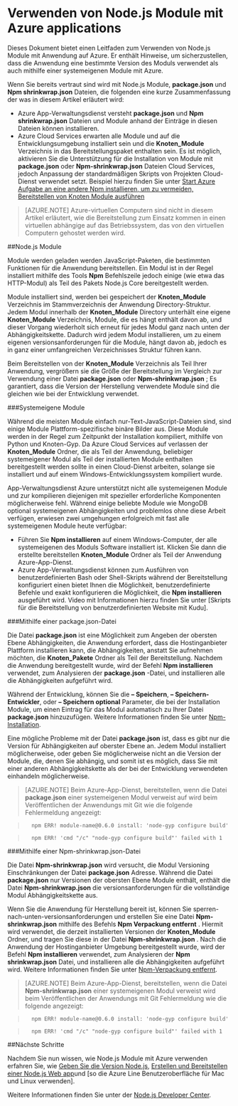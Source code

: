 <properties
    pageTitle="Arbeiten mit Node.js Module"
    description="Erfahren Sie, wie mit Node.js Module entwickelt Azure-App-Verwaltungsdienst oder Cloud Services verwenden."
    services=""
    documentationCenter="nodejs"
    authors="rmcmurray"
    manager="wpickett"
    editor=""/>

<tags
    ms.service="multiple"
    ms.workload="na"
    ms.tgt_pltfrm="na"
    ms.devlang="nodejs"
    ms.topic="article"
    ms.date="08/11/2016"
    ms.author="robmcm"/>


# <a name="using-nodejs-modules-with-azure-applications"></a>Verwenden von Node.js Module mit Azure applications

Dieses Dokument bietet einen Leitfaden zum Verwenden von Node.js Module mit Anwendung auf Azure. Er enthält Hinweise, um sicherzustellen, dass die Anwendung eine bestimmte Version des Moduls verwendet als auch mithilfe einer systemeigenen Module mit Azure.

Wenn Sie bereits vertraut sind wird mit Node.js Module, **package.json** und **Npm shrinkwrap.json** Dateien, die folgenden eine kurze Zusammenfassung der was in diesem Artikel erläutert wird:

* Azure App-Verwaltungsdienst versteht **package.json** und **Npm shrinkwrap.json** Dateien und Module anhand der Einträge in diesen Dateien können installieren.
* Azure Cloud Services erwarten alle Module und auf die Entwicklungsumgebung installiert sein und die **Knoten\_Module** Verzeichnis in das Bereitstellungspaket enthalten sein. Es ist möglich, aktivieren Sie die Unterstützung für die Installation von Module mit **package.json** oder **Npm-shrinkwrap.json** Dateien Cloud Services, jedoch Anpassung der standardmäßigen Skripts von Projekten Cloud-Dienst verwendet setzt. Beispiel hierzu finden Sie unter [Start Azure Aufgabe an eine andere Npm installieren, um zu vermeiden, Bereitstellen von Knoten Module ausführen](https://github.com/woloski/nodeonazure-blog/blob/master/articles/startup-task-to-run-npm-in-azure.markdown)

> [AZURE.NOTE] Azure-virtuellen Computern sind nicht in diesem Artikel erläutert, wie die Bereitstellung zum Einsatz kommen in einen virtuellen abhängige auf das Betriebssystem, das von den virtuellen Computern gehostet werden wird.

##<a name="nodejs-modules"></a>Node.js Module

Module werden geladen werden JavaScript-Paketen, die bestimmten Funktionen für die Anwendung bereitstellen. Ein Modul ist in der Regel installiert mithilfe des Tools **Npm** Befehlszeile jedoch einige (wie etwa das HTTP-Modul) als Teil des Pakets Node.js Core bereitgestellt werden.

Module installiert sind, werden bei gespeichert der **Knoten\_Module** Verzeichnis im Stammverzeichnis der Anwendung Directory-Struktur. Jedem Modul innerhalb der **Knoten\_Module** Directory unterhält eine eigene **Knoten\_Module** Verzeichnis, Module, die es hängt enthält davon ab, und dieser Vorgang wiederholt sich erneut für jedes Modul ganz nach unten der Abhängigkeitskette. Dadurch wird jedem Modul installieren, um zu einem eigenen versionsanforderungen für die Module, hängt davon ab, jedoch es in ganz einer umfangreichen Verzeichnisses Struktur führen kann.

Beim Bereitstellen von der **Knoten\_Module** Verzeichnis als Teil Ihrer Anwendung, vergrößern sie die Größe der Bereitstellung im Vergleich zur Verwendung einer Datei **package.json** oder **Npm-shrinkwrap.json** ; Es garantiert, dass die Version der Herstellung verwendete Module sind die gleichen wie bei der Entwicklung verwendet.

###<a name="native-modules"></a>Systemeigene Module

Während die meisten Module einfach nur-Text-JavaScript-Dateien sind, sind einige Module Plattform-spezifische binäre Bilder aus. Diese Module werden in der Regel zum Zeitpunkt der Installation kompiliert, mithilfe von Python und Knoten-Gyp. Da Azure Cloud Services auf verlassen der **Knoten\_Module** Ordner, die als Teil der Anwendung, beliebiger systemeigener Modul als Teil der installierten Module enthalten bereitgestellt werden sollte in einen Cloud-Dienst arbeiten, solange sie installiert und auf einem Windows-Entwicklungssystem kompiliert wurde.

App-Verwaltungsdienst Azure unterstützt nicht alle systemeigenen Module und zur kompilieren diejenigen mit spezieller erforderliche Komponenten möglicherweise fehl. Während einige beliebte Module wie MongoDB optional systemeigenen Abhängigkeiten und problemlos ohne diese Arbeit verfügen, erwiesen zwei umgehungen erfolgreich mit fast alle systemeigenen Module heute verfügbar:

* Führen Sie **Npm installieren** auf einem Windows-Computer, der alle systemeigenen des Moduls Software installiert ist. Klicken Sie dann die erstellte bereitstellen **Knoten\_Module** Ordner als Teil der Anwendung Azure-App-Dienst.
* Azure App-Verwaltungsdienst können zum Ausführen von benutzerdefinierten Bash oder Shell-Skripts während der Bereitstellung konfiguriert einen bietet Ihnen die Möglichkeit, benutzerdefinierte Befehle und exakt konfigurieren die Möglichkeit, die **Npm installieren** ausgeführt wird. Video mit Informationen hierzu finden Sie unter [Skripts für die Bereitstellung von benutzerdefinierten Website mit Kudu].

###<a name="using-a-packagejson-file"></a>Mithilfe einer package.json-Datei

Die Datei **package.json** ist eine Möglichkeit zum Angeben der obersten Ebene Abhängigkeiten, die Anwendung erfordert, dass die Hostinganbieter Plattform installieren kann, die Abhängigkeiten, anstatt Sie aufnehmen möchten, die **Knoten\_Pakete** Ordner als Teil der Bereitstellung. Nachdem die Anwendung bereitgestellt wurde, wird der Befehl **Npm installieren** verwendet, zum Analysieren der **package.json** -Datei, und installieren alle die Abhängigkeiten aufgeführt wird.

Während der Entwicklung, können Sie die **– Speichern**, **– Speichern-Entwickler**, oder **– Speichern optional** Parameter, die bei der Installation Module, um einen Eintrag für das Modul automatisch zu Ihrer Datei **package.json** hinzuzufügen. Weitere Informationen finden Sie unter [Npm-Installation](https://docs.npmjs.com/cli/install).

Eine mögliche Probleme mit der Datei **package.json** ist, dass es gibt nur die Version für Abhängigkeiten auf oberster Ebene an. Jedem Modul installiert möglicherweise, oder geben Sie möglicherweise nicht an die Version der Module, die, denen Sie abhängig, und somit ist es möglich, dass Sie mit einer anderen Abhängigkeitskette als der bei der Entwicklung verwendeten einhandeln möglicherweise.

> [AZURE.NOTE]
> Beim Azure-App-Dienst, bereitstellen, wenn die Datei <b>package.json</b> einer systemeigenen Modul verweist auf wird beim Veröffentlichen der Anwendungs mit Git wie die folgende Fehlermeldung angezeigt:

>       npm ERR! module-name@0.6.0 install: 'node-gyp configure build'

>       npm ERR! 'cmd "/c" "node-gyp configure build"' failed with 1


###<a name="using-a-npm-shrinkwrapjson-file"></a>Mithilfe einer Npm-shrinkwrap.json-Datei

Die Datei **Npm-shrinkwrap.json** wird versucht, die Modul Versioning Einschränkungen der Datei **package.json** Adresse. Während die Datei **package.json** nur Versionen der obersten Ebene Module enthält, enthält die Datei **Npm-shrinkwrap.json** die versionsanforderungen für die vollständige Modul Abhängigkeitskette aus.

Wenn Sie die Anwendung für Herstellung bereit ist, können Sie sperren-nach-unten-versionsanforderungen und erstellen Sie eine Datei **Npm-shrinkwrap.json** mithilfe des Befehls **Npm Verpackung entfernt** . Hiermit wird verwendet, die derzeit installierten Versionen der **Knoten\_Module** Ordner, und tragen Sie diese in der Datei **Npm-shrinkwrap.json** . Nach die Anwendung der Hostinganbieter Umgebung bereitgestellt wurde, wird der Befehl **Npm installieren** verwendet, zum Analysieren der **Npm shrinkwrap.json** Datei, und installieren alle die Abhängigkeiten aufgeführt wird. Weitere Informationen finden Sie unter [Npm-Verpackung entfernt](https://docs.npmjs.com/cli/shrinkwrap).

> [AZURE.NOTE]
>Beim Azure-App-Dienst, bereitstellen, wenn die Datei <b>Npm-shrinkwrap.json</b> einer systemeigenen Modul verweist wird beim Veröffentlichen der Anwendungs mit Git Fehlermeldung wie die folgende angezeigt:

>       npm ERR! module-name@0.6.0 install: 'node-gyp configure build'

>       npm ERR! 'cmd "/c" "node-gyp configure build"' failed with 1


##<a name="next-steps"></a>Nächste Schritte

Nachdem Sie nun wissen, wie Node.js Module mit Azure verwenden erfahren Sie, wie [Geben Sie die Version Node.js], [Erstellen und Bereitstellen einer Node.js Web app]und [so die Azure Line Benutzeroberfläche für Mac und Linux verwenden].

Weitere Informationen finden Sie unter der [Node.js Developer Center](/develop/nodejs/).

[Geben Sie die Version Node.js]: nodejs-specify-node-version-azure-apps.md
[So verwenden Sie die Azure Line Benutzeroberfläche für Mac und Linux]: xplat-cli-install.md
[Erstellen und Bereitstellen einer Node.js Web app]: web-sites-nodejs-develop-deploy-mac.md
[Node.js Web Application with Storage on MongoDB (MongoLab)]: store-mongolab-web-sites-nodejs-store-data-mongodb.md
[Build and deploy a Node.js application to an Azure Cloud Service]: cloud-services-nodejs-develop-deploy-app.md
[Benutzerdefinierte Website Bereitstellungsskripts mit Kudu]: /documentation/videos/custom-web-site-deployment-scripts-with-kudu/
